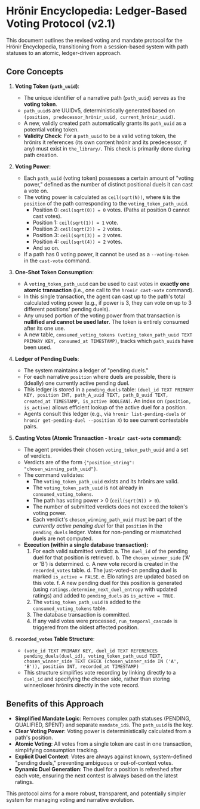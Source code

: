 # Hrönir Encyclopedia: Ledger-Based Voting Protocol (v2.1)

This document outlines the revised voting and mandate protocol for the Hrönir Encyclopedia, transitioning from a session-based system with path statuses to an atomic, ledger-driven approach.

## Core Concepts

1.  **Voting Token (`path_uuid`)**:
    *   The unique identifier of a narrative path (`path_uuid`) serves as the **voting token**.
    *   `path_uuid`s are UUIDv5, deterministically generated based on `(position, predecessor_hrönir_uuid, current_hrönir_uuid)`.
    *   A new, validly created path automatically grants its `path_uuid` as a potential voting token.
    *   **Validity Check**: For a `path_uuid` to be a valid voting token, the hrönirs it references (its own content hrönir and its predecessor, if any) must exist in `the_library/`. This check is primarily done during path creation.

2.  **Voting Power**:
    *   Each `path_uuid` (voting token) possesses a certain amount of "voting power," defined as the number of distinct positional duels it can cast a vote on.
    *   The voting power is calculated as `ceil(sqrt(N))`, where `N` is the `position` of the path corresponding to the `voting_token_path_uuid`.
        *   Position 0: `ceil(sqrt(0)) = 0` votes. (Paths at position 0 cannot cast votes).
        *   Position 1: `ceil(sqrt(1)) = 1` vote.
        *   Position 2: `ceil(sqrt(2)) = 2` votes.
        *   Position 3: `ceil(sqrt(3)) = 2` votes.
        *   Position 4: `ceil(sqrt(4)) = 2` votes.
        *   And so on.
    *   If a path has 0 voting power, it cannot be used as a `--voting-token` in the `cast-vote` command.

3.  **One-Shot Token Consumption**:
    *   A `voting_token_path_uuid` can be used to cast votes in **exactly one atomic transaction** (i.e., one call to the `hronir cast-vote` command).
    *   In this single transaction, the agent can cast up to the path's total calculated voting power (e.g., if power is 3, they can vote on up to 3 different positions' pending duels).
    *   Any unused portion of the voting power from that transaction is **nullified and cannot be used later**. The token is entirely consumed after its one use.
    *   A new table, `consumed_voting_tokens (voting_token_path_uuid TEXT PRIMARY KEY, consumed_at TIMESTAMP)`, tracks which `path_uuid`s have been used.

4.  **Ledger of Pending Duels**:
    *   The system maintains a ledger of "pending duels."
    *   For each narrative `position` where duels are possible, there is (ideally) one currently active pending duel.
    *   This ledger is stored in a `pending_duels` table: `(duel_id TEXT PRIMARY KEY, position INT, path_A_uuid TEXT, path_B_uuid TEXT, created_at TIMESTAMP, is_active BOOLEAN)`. An index on `(position, is_active)` allows efficient lookup of the active duel for a position.
    *   Agents consult this ledger (e.g., via `hronir list-pending-duels` or `hronir get-pending-duel --position X`) to see current contestable pairs.

5.  **Casting Votes (Atomic Transaction - `hronir cast-vote` command)**:
    *   The agent provides their chosen `voting_token_path_uuid` and a set of verdicts.
    *   Verdicts are of the form `{"position_string": "chosen_winning_path_uuid"}`.
    *   The command validates:
        *   The `voting_token_path_uuid` exists and its hrönirs are valid.
        *   The `voting_token_path_uuid` is not already in `consumed_voting_tokens`.
        *   The path has voting power > 0 (`ceil(sqrt(N)) > 0`).
        *   The number of submitted verdicts does not exceed the token's voting power.
        *   Each verdict's `chosen_winning_path_uuid` must be part of the *currently active pending duel* for that `position` in the `pending_duels` ledger. Votes for non-pending or mismatched duels are not computed.
    *   **Execution (within a single database transaction):**
        1.  For each valid submitted verdict:
            a.  The `duel_id` of the pending duel for that position is retrieved.
            b.  The `chosen_winner_side` ('A' or 'B') is determined.
            c.  A new vote record is created in the `recorded_votes` table.
            d.  The just-voted-on pending duel is marked `is_active = FALSE`.
            e.  Elo ratings are updated based on this vote.
            f.  A new pending duel for this position is generated (using `ratings.determine_next_duel_entropy` with updated ratings) and added to `pending_duels` as `is_active = TRUE`.
        2.  The `voting_token_path_uuid` is added to the `consumed_voting_tokens` table.
        3.  The database transaction is committed.
        4.  If any valid votes were processed, `run_temporal_cascade` is triggered from the oldest affected position.

6.  **`recorded_votes` Table Structure**:
    *   `(vote_id TEXT PRIMARY KEY, duel_id TEXT REFERENCES pending_duels(duel_id), voting_token_path_uuid TEXT, chosen_winner_side TEXT CHECK (chosen_winner_side IN ('A', 'B')), position INT, recorded_at TIMESTAMP)`
    *   This structure simplifies vote recording by linking directly to a `duel_id` and specifying the chosen side, rather than storing winner/loser hrönirs directly in the vote record.

## Benefits of this Approach

*   **Simplified Mandate Logic**: Removes complex path statuses (PENDING, QUALIFIED, SPENT) and separate `mandate_id`s. The `path_uuid` is the key.
*   **Clear Voting Power**: Voting power is deterministically calculated from a path's position.
*   **Atomic Voting**: All votes from a single token are cast in one transaction, simplifying consumption tracking.
*   **Explicit Duel Context**: Votes are always against known, system-defined "pending duels," preventing ambiguous or out-of-context votes.
*   **Dynamic Duel Generation**: The duel for a position is refreshed after each vote, ensuring the next contest is always based on the latest ratings.

This protocol aims for a more robust, transparent, and potentially simpler system for managing voting and narrative evolution.
